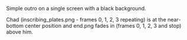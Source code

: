 Simple outro on a single screen with a black background.

Chad (inscribing_plates.png - frames 0, 1, 2, 3 repeating) is at the near-bottom center position and end.png fades in (frames 0, 1, 2, 3 and stop) above him.